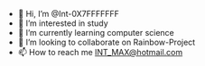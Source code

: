 - 👋 Hi, I’m @Int-0X7FFFFFFF
- 👀 I’m interested in study
- 🌱 I’m currently learning computer science
- 💞️ I’m looking to collaborate on Rainbow-Project
- 📫 How to reach me INT_MAX@hotmail.com

<!---
Int-0X7FFFFFFF/Int-0X7FFFFFFF is a ✨ special ✨ repository because its `README.md` (this file) appears on your GitHub profile.
You can click the Preview link to take a look at your changes.
--->
